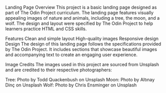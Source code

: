 Landing Page
Overview
This project is a basic landing page designed as part of The Odin Project curriculum. The landing page features visually appealing images of nature and animals, including a tree, the moon, and a wolf. The design and layout were specified by The Odin Project to help learners practice HTML and CSS skills.

Features
Clean and simple layout
High-quality images
Responsive design
Design
The design of this landing page follows the specifications provided by The Odin Project. It includes sections that showcase beautiful images and accompanying text to create an engaging user experience.

Image Credits
The images used in this project are sourced from Unsplash and are credited to their respective photographers:

Tree: Photo by Todd Quackenbush on Unsplash
Moon: Photo by Altınay Dinç on Unsplash
Wolf: Photo by Chris Ensminger on Unsplash
  
